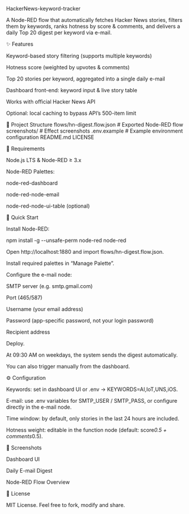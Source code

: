 HackerNews-keyword-tracker

A Node-RED flow that automatically fetches Hacker News stories, filters them by keywords, ranks hotness by score & comments, and delivers a daily Top 20 digest per keyword via e-mail.

✨ Features

Keyword-based story filtering (supports multiple keywords)

Hotness score (weighted by upvotes & comments)

Top 20 stories per keyword, aggregated into a single daily e-mail

Dashboard front-end: keyword input & live story table

Works with official Hacker News API

Optional: local caching to bypass API’s 500-item limit

📂 Project Structure
flows/hn-digest.flow.json   # Exported Node-RED flow
screenshots/                # Effect screenshots
.env.example                # Example environment configuration
README.md
LICENSE

🔧 Requirements

Node.js LTS & Node-RED ≥ 3.x

Node-RED Palettes:

node-red-dashboard

node-red-node-email

node-red-node-ui-table (optional)

🚀 Quick Start

Install Node-RED:

npm install -g --unsafe-perm node-red
node-red


Open http://localhost:1880 and import flows/hn-digest.flow.json.

Install required palettes in “Manage Palette”.

Configure the e-mail node:

SMTP server (e.g. smtp.gmail.com)

Port (465/587)

Username (your email address)

Password (app-specific password, not your login password)

Recipient address

Deploy.

At 09:30 AM on weekdays, the system sends the digest automatically.

You can also trigger manually from the dashboard.

⚙️ Configuration

Keywords: set in dashboard UI or .env → KEYWORDS=AI,IoT,UNS,iOS.

E-mail: use .env variables for SMTP_USER / SMTP_PASS, or configure directly in the e-mail node.

Time window: by default, only stories in the last 24 hours are included.

Hotness weight: editable in the function node (default: score*0.5 + comments*0.5).

📸 Screenshots

Dashboard UI


Daily E-mail Digest


Node-RED Flow Overview


📝 License

MIT License. Feel free to fork, modify and share.
